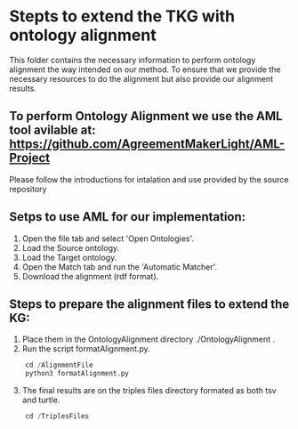 # Stepts to extend the TKG with ontology alignment

This folder contains the necessary information to perform ontology alignment the way intended on our method.
To ensure that we provide the necessary resources to do the alignment but also provide our alignment results.

## To perform Ontology Alignment we use the AML tool avilable at: https://github.com/AgreementMakerLight/AML-Project

Please follow the introductions for intalation and use provided by the source repository

## Setps to use AML for our implementation:

1. Open the file tab and select 'Open Ontologies'.
2. Load the Source ontology.
3. Load the Target ontology.
4. Open the Match tab and run the 'Automatic Matcher'.
5. Download the alignment (rdf format).

## Steps to prepare the alignment files to extend the KG:

1. Place them in the OntologyAlignment directory ./OntologyAlignment .
2. Run the script formatAlignment.py.
```python
    cd /AlignmentFile
    python3 formatAlignment.py
```
3. The final results are on the triples files directory formated as both tsv and turtle.
```python
    cd /TriplesFiles
```

